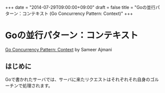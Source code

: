 +++
date = "2014-07-29T09:00:00+09:00"
draft = false
title = "Goの並行パターン：コンテキスト (Go Concurrency Pattern: Context)"
+++

# Goの並行パターン：コンテキスト
[Go Concurrency Pattern: Context](https://blog.golang.org/context) by Sameer Ajmani

## はじめに
Goで書かれたサーバでは、サーバに来たリクエストはそれぞれそれ自身のゴルーチンで処理されます。
